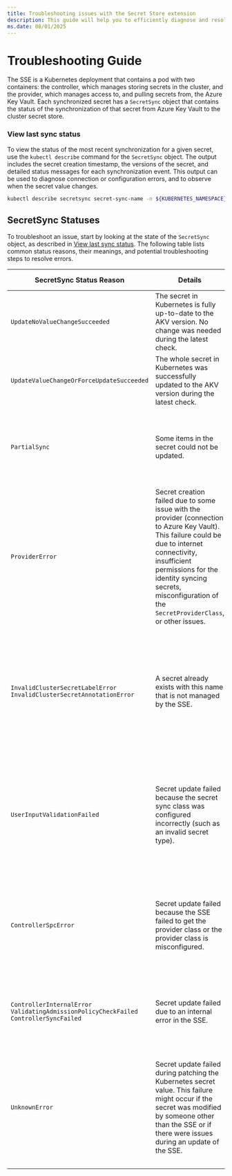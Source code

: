 ```yaml
---
title: Troubleshooting issues with the Secret Store extension
description: This guide will help you to efficiently diagnose and resolve issues with the Azure Key Vault Secret Store extension.
ms.date: 08/01/2025
---
```


# Troubleshooting Guide
The SSE is a Kubernetes deployment that contains a pod with two containers: the controller, which manages storing secrets in the cluster, and the provider, which manages access to, and pulling secrets from, the Azure Key Vault. Each synchronized secret has a `SecretSync` object that contains the status of the synchronization of that secret from Azure Key Vault to the cluster secret store.

### View last sync status

To view the status of the most recent synchronization for a given secret, use the `kubectl describe` command for the `SecretSync` object. The output includes the secret creation timestamp, the versions of the secret, and detailed status messages for each synchronization event. This output can be used to diagnose connection or configuration errors, and to observe when the secret value changes.

```bash
kubectl describe secretsync secret-sync-name -n ${KUBERNETES_NAMESPACE}
```

## SecretSync Statuses

To troubleshoot an issue, start by looking at the state of the `SecretSync` object, as described in [View last sync status](#view-last-sync-status).  The following table lists common status reasons, their meanings, and potential troubleshooting steps to resolve errors.

| SecretSync Status Reason     | Details      | Steps to fix/investigate further    |
|------------|--------------|-------------------------------------|
| `UpdateNoValueChangeSucceeded` | The secret in Kubernetes is fully up-to-date to the AKV version. No change was needed during the latest check. | n/a |
| `UpdateValueChangeOrForceUpdateSucceeded` | The whole secret in Kubernetes was successfully updated to the AKV version during the latest check. | n/a |
| `PartialSync` | Some items in the secret could not be updated. | Investigate further by looking at the `status.conditions.message` field of the `SecretSync` object. This field will contain a stringified json summary of the success or failure for each item in the secret. |
| `ProviderError` | Secret creation failed due to some issue with the provider (connection to Azure Key Vault). This failure could be due to internet connectivity, insufficient permissions for the identity syncing secrets, misconfiguration of the `SecretProviderClass`, or other issues. | Investigate first as with `PartialSync`, next look at the logs of the provider using the following commands: <br>```kubectl get pods -n azure-secret-store``` <br>```kubectl logs <secret-sync-controller-pod-name> -n azure-secret-store --container='provider-azure-installer'``` |
| `InvalidClusterSecretLabelError`<br>`InvalidClusterSecretAnnotationError` | A secret already exists with this name that is not managed by the SSE. | Remove the secret to allow the SSE to recreate the secret: ```kubectl delete secret <secret-name>``` <br>To force the SSE to recreate the secret faster than the configured rotation poll interval, delete the `SecretSync` object (```kubectl delete secretsync <secret-name>```) and reapply the secret sync class (```kubectl apply -f <path_to_secret_sync>```). |
| `UserInputValidationFailed` | Secret update failed because the secret sync class was configured incorrectly (such as an invalid secret type). | Review the secret sync class definition and correct any errors. Then, delete the `SecretSync` object (```kubectl delete secretsync <secret-name>```), delete the secret sync class (```kubectl delete -f <path_to_secret_sync>```), and reapply the secret sync class (```kubectl apply -f <path_to_secret_sync>```). |
| `ControllerSpcError` | Secret update failed because the SSE failed to get the provider class or the provider class is misconfigured. | Review the provider class and correct any errors. Then, delete the `SecretSync` object (```kubectl delete secretsync <secret-name>```), delete the provider class (```kubectl delete -f <path_to_provider>```), and reapply the provider class (```kubectl apply -f <path_to_provider>```). |
| `ControllerInternalError`<br>`ValidatingAdmissionPolicyCheckFailed`<br>`ControllerSyncFailed`  | Secret update failed due to an internal error in the SSE. | Check the SSE logs or the events for more information: <br>```kubectl get pods -n azure-secret-store``` <br>```kubectl logs <secret-sync-controller-pod-name> -n azure-secret-store --container='manager'``` |
| `UnknownError`| Secret update failed during patching the Kubernetes secret value. This failure might occur if the secret was modified by someone other than the SSE or if there were issues during an update of the SSE. | Try deleting the secret and `SecretSync` object, then let the SSE recreate the secret by reapplying the `SecretSync` object: <br>```kubectl delete secret <secret-name>``` <br>```kubectl delete secretsync <secret-name>```  <br>```kubectl apply -f <path_to_secret_sync>```<br>If this does not help, follow the steps to inspect the logs as with a  `ControllerInternalError`. |
